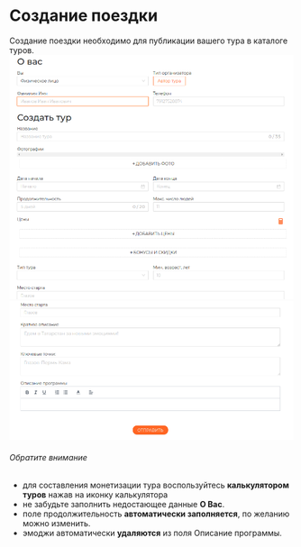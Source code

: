 # Создание поездки
Создание поездки необходимо для публикации вашего тура в каталоге туров.  
![create-trip1 image](../public/1.png)
![create-trip2 image](../public/2.png)
###### Обратите внимание
* для составления монетизации тура воспользуйтесь **калькулятором туров** нажав на иконку калькулятора 
* не забудьте заполнить недостающее данные **О Вас**.
* поле продолжительность **автоматически заполняется**, по желанию можно изменить.
* эмоджи автоматически **удаляются** из поля Описание программы.
